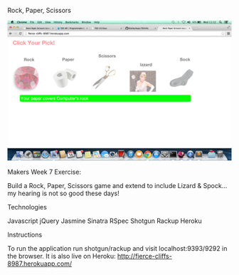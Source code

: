 Rock, Paper, Scissors

<!-- ![pic](https://raw.github.com/shelleyhope/rockpaperscissors/master/screenshot.png) -->
![pic](./screenshot.png " ")

Makers Week 7 Exercise:

Build a Rock, Paper, Scissors game and extend to include Lizard & Spock... my hearing is not so good these days!

Technologies

Javascript
jQuery
Jasmine
Sinatra
RSpec
Shotgun
Rackup
Heroku


Instructions

To run the application run shotgun/rackup and visit localhost:9393/9292 in the browser. It is also live on Heroku: http://fierce-cliffs-8987.herokuapp.com/